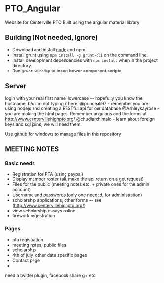 # PTO_Angular #
Website for Centerville PTO
Built using the angular material library
## Building (Not needed, Ignore) ##
+ Download and install [node](http://nodejs.org/) and npm.
+ Install grunt using `npm install -g grunt-cli` on the command line.
+ Install development dependencies with `npm install` when in the project directory.
+ Run `grunt wiredep` to insert bower component scripts.
## Server ##
login with your real first name, lowercase -- hopefully you know the hostname, b/c i'm not typing it here.
@princeali97 - remember you are using nodejs and creating a RESTful api for our database
@Ashleykayrose - you are making the html pages. Remember angularjs and the forms at http://www.centervillehighpto.org/
@chudiarchimalo - learn about foreign keys and sql joins, we will need them.

Use github for windows to manage files in this repository 

## MEETING NOTES ##

### Basic needs ###
+ Registration for PTA (using paypal)
+ Display member roster (ali, make the api return on a get request)
+ Files for the public (meeting notes etc. + private ones for the admin account)
+ Username and passwords (only one needed, for administration)
+ scholarship applications, other forms -- see (http://www.centervillehighpto.org/)
+ view scholarship essays online
+ firework regestration


### Pages ###
+ pta registration
+ meeting notes, public files
+ scholarship
+ 4th of july, other date specific pages
+ Contact page
+ 

need a twitter plugin, facebook share g+ etc
